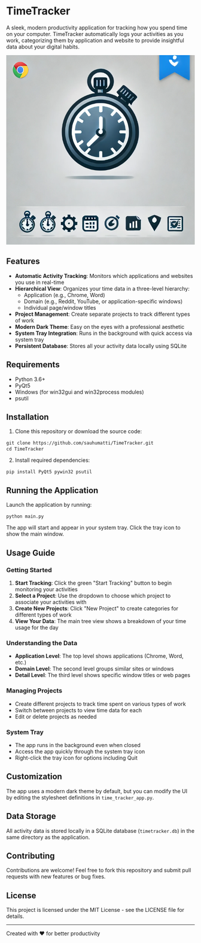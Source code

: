 # TimeTracker

A sleek, modern productivity application for tracking how you spend time on your computer. TimeTracker automatically logs your activities as you work, categorizing them by application and website to provide insightful data about your digital habits.

![TimeTracker Screenshot](app_icon.png)

## Features

- **Automatic Activity Tracking**: Monitors which applications and websites you use in real-time
- **Hierarchical View**: Organizes your time data in a three-level hierarchy:
  - Application (e.g., Chrome, Word)
  - Domain (e.g., Reddit, YouTube, or application-specific windows)
  - Individual page/window titles
- **Project Management**: Create separate projects to track different types of work
- **Modern Dark Theme**: Easy on the eyes with a professional aesthetic
- **System Tray Integration**: Runs in the background with quick access via system tray
- **Persistent Database**: Stores all your activity data locally using SQLite

## Requirements

- Python 3.6+
- PyQt5
- Windows (for win32gui and win32process modules)
- psutil

## Installation

1. Clone this repository or download the source code:
```
git clone https://github.com/sauhumatti/TimeTracker.git
cd TimeTracker
```

2. Install required dependencies:
```
pip install PyQt5 pywin32 psutil
```

## Running the Application

Launch the application by running:

```
python main.py
```

The app will start and appear in your system tray. Click the tray icon to show the main window.

## Usage Guide

### Getting Started

1. **Start Tracking**: Click the green "Start Tracking" button to begin monitoring your activities
2. **Select a Project**: Use the dropdown to choose which project to associate your activities with
3. **Create New Projects**: Click "New Project" to create categories for different types of work
4. **View Your Data**: The main tree view shows a breakdown of your time usage for the day

### Understanding the Data

- **Application Level**: The top level shows applications (Chrome, Word, etc.)
- **Domain Level**: The second level groups similar sites or windows
- **Detail Level**: The third level shows specific window titles or web pages

### Managing Projects

- Create different projects to track time spent on various types of work
- Switch between projects to view time data for each
- Edit or delete projects as needed

### System Tray

- The app runs in the background even when closed
- Access the app quickly through the system tray icon
- Right-click the tray icon for options including Quit

## Customization

The app uses a modern dark theme by default, but you can modify the UI by editing the stylesheet definitions in `time_tracker_app.py`.

## Data Storage

All activity data is stored locally in a SQLite database (`timetracker.db`) in the same directory as the application.

## Contributing

Contributions are welcome! Feel free to fork this repository and submit pull requests with new features or bug fixes.

## License

This project is licensed under the MIT License - see the LICENSE file for details.

---

Created with ❤️ for better productivity